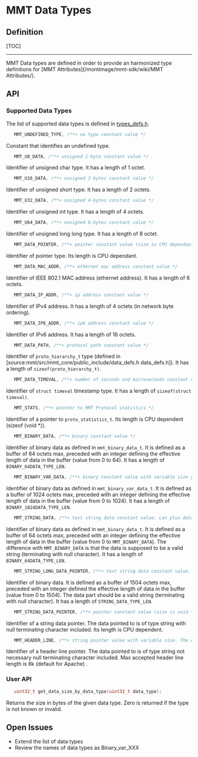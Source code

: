 # MMT Data Types #
## Definition ##

[TOC]

------------------


MMT Data types are defined in order to provide an harmonized type definitions for [MMT Attributes](/montimage/mmt-sdk/wiki/MMT Attributes/). 
## API ##
### Supported Data Types ###
The list of supported data types is defined in [types_defs.h](/montimage/mmt-sdk/src/mmt_core/public_include/types_defs.h).
```c
   MMT_UNDEFINED_TYPE, /**< no type constant value */
```
   Constant that identifies an undefined type.

```c
   MMT_U8_DATA, /**< unsigned 1-byte constant value */
```
   Identifier of unsigned char type. It has a length of 1 octet.

```c
   MMT_U16_DATA, /**< unsigned 2-bytes constant value */
```
   Identifier of unsigned short type. It has a length of 2 octets.

```c
   MMT_U32_DATA, /**< unsigned 4-bytes constant value */
```
   Identifier of unsigned int type. It has a length of 4 octets.

```c
   MMT_U64_DATA, /**< unsigned 8-bytes constant value */
```
   Identifier of unsigned long long type. It has a length of 8 octet.

```c
   MMT_DATA_POINTER, /**< pointer constant value (size is CPU dependant) */
```
   Identifier of pointer type. Its length is CPU dependant.

```c
   MMT_DATA_MAC_ADDR, /**< ethernet mac address constant value */
```
   Identifier of IEEE 802.1 MAC address (ethernet address). It has a length of 6 octets.

```c
   MMT_DATA_IP_ADDR, /**< ip address constant value */
```
   Identifier of IPv4 address. It has a length of 4 octets (in network byte ordering).

```c
   MMT_DATA_IP6_ADDR, /**< ip6 address constant value */
```
   Identifier of IPv6 address. It has a length of 16 octets.

```c
   MMT_DATA_PATH, /**< protocol path constant value */
```
   Identifier of `proto_hierarchy_t` type (defined in [source:mmt/src/mmt_core/public_include/data_defs.h data_defs.h]). It has a length of `sizeof(proto_hierarchy_t)`.

```c
   MMT_DATA_TIMEVAL, /**< number of seconds and microseconds constant value */
```
   Identifier of `struct timeval` timestamp type. It has a length of `sizeof(struct timeval)`.

```c
   MMT_STATS, /**< pointer to MMT Protocol statistics */
```
   Identifier of a pointer to `proto_statistics_t`. Its length is CPU dependent (sizeof (void *)). 

```c
   MMT_BINARY_DATA, /**< binary constant value */
```
   Identifier of binary data as defined in `mmt_binary_data_t`. It is defined as a buffer of 64 octets max, preceded with an integer defining the effective length of data in the buffer (value from 0 to 64). It has a length of `BINARY_64DATA_TYPE_LEN`.

```c
   MMT_BINARY_VAR_DATA, /**< binary constant value with variable size given by function getExtractionDataSizeByProtocolAndFieldIds */
```
   Identifier of binary data as defined in `mmt_binary_var_data_t`. It is defined as a buffer of 1024 octets max, preceded with an integer defining the effective length of data in the buffer (value from 0 to 1024). It has a length of `BINARY_1024DATA_TYPE_LEN`.

```c
   MMT_STRING_DATA, /**< text string data constant value. Len plus data. Data is expected to be '\0' terminated and maximum BINARY_64DATA_LEN long */
```
   Identifier of binary data as defined in `mmt_binary_data_t`. It is defined as a buffer of 64 octets max, preceded with an integer defining the effective length of data in the buffer (value from 0 to `MMT_BINARY_DATA`). The difference with `MMT_BINARY_DATA` is that the data is supposed to be a valid string (terminating with null character). It has a length of `BINARY_64DATA_TYPE_LEN`.

```c
   MMT_STRING_LONG_DATA_POINTER, /**< text string data constant value. Len plus data. Data is expected to be '\0' terminated and maximum STRING_DATA_LEN octets long */
```
   Identifier of binary data. It is defined as a buffer of 1504 octets max, preceded with an integer defined the effective length of data in the buffer (value from 0 to 1504). The data part should be a valid string (terminating with null character). It has a length of `STRING_DATA_TYPE_LEN`.

```c
   MMT_STRING_DATA_POINTER, /**< pointer constant value (size is void *). The data pointed to is of type string with null terminating character included */
```
   Identifier of a string data pointer. The data pointed to is of type string with null terminating character included. Its length is CPU dependent. 


```c
   MMT_HEADER_LINE, /**< string pointer value with variable size. The data pointed to is of type string however,  not necessary null terminating */
```
   Identifier of a header line pointer. The data pointed to is of type string not necessary null terminating character included. Max accepted header line length is 8k (default for Apache) . 



### User API ###
```c
   uint32_t get_data_size_by_data_type(uint32_t data_type);
```
   Returns the size in bytes of the given data type. Zero is returned if the type is not known or invalid.

## Open Issues ##
 * Extend the list of data types 
 * Review the names of data types as Binary_var_XXX